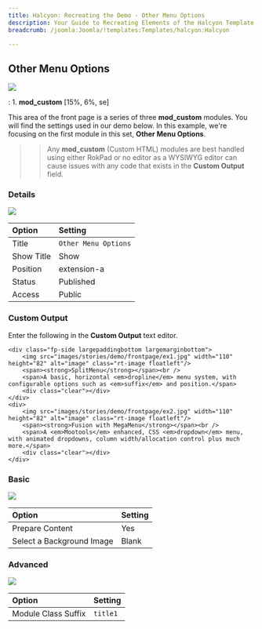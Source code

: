 ```yaml
---
title: Halcyon: Recreating the Demo - Other Menu Options
description: Your Guide to Recreating Elements of the Halcyon Template for Joomla
breadcrumb: /joomla:Joomla/!templates:Templates/halcyon:Halcyon

---
```


Other Menu Options
-----

![][demo]

:   1. **mod_custom** [15%, 6%, se]

This area of the front page is a series of three **mod_custom** modules. You will find the settings used in our demo below. In this example, we're focusing on the first module in this set, **Other Menu Options**.

>> Any **mod_custom** (Custom HTML) modules are best handled using either RokPad or no editor as a WYSIWYG editor can cause issues with any code that exists in the **Custom Output** field.

### Details
![][demo2]

| Option     | Setting              |  
| :--------- | :------------------- |  
| Title      | `Other Menu Options` |  
| Show Title | Show                 |  
| Position   | extension-a          |  
| Status     | Published            |  
| Access     | Public               |  

### Custom Output
Enter the following in the **Custom Output** text editor.

~~~
<div class="fp-side largepaddingbottom largemarginbottom">
    <img src="images/stories/demo/frontpage/ex1.jpg" width="110" height="82" alt="image" class="rt-image floatleft"/>
    <span><strong>SplitMenu</strong></span><br />
    <span>A basic, horizontal <em>dropline</em> menu system, with configurable options such as <em>suffix</em> and position.</span>
    <div class="clear"></div>
</div>
<div>
    <img src="images/stories/demo/frontpage/ex2.jpg" width="110" height="82" alt="image" class="rt-image floatleft"/>
    <span><strong>Fusion with MegaMenu</strong></span><br />
    <span>A <em>Mootools</em> enhanced, CSS <em>dropdown</em> menu, with animated dropdowns, column width/allocation control plus much more.</span>
    <div class="clear"></div>
</div>
~~~

### Basic
![][demo3]

| Option                    | Setting |  
| :------------------------ | :------ |  
| Prepare Content           | Yes     |  
| Select a Background Image | Blank   |

### Advanced
![][demo4]

| Option              | Setting  |  
| :------------------ | :------- |  
| Module Class Suffix | `title1` |  

[demo]: assets/demo_8.jpeg
[demo2]: assets/other_1.jpeg
[demo3]: assets/other_2.jpeg
[demo4]: assets/other_3.jpeg